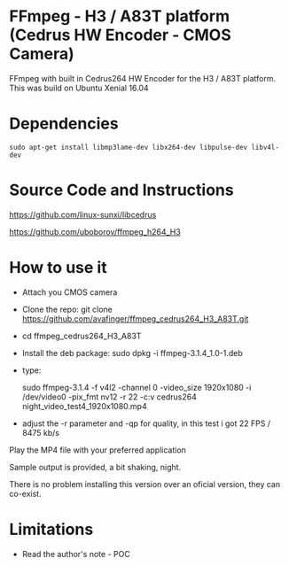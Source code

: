 # FFmpeg - H3 / A83T platform (Cedrus HW Encoder - CMOS Camera)

FFmpeg with built in Cedrus264 HW Encoder for the H3 / A83T platform.
This was build on Ubuntu Xenial 16.04


Dependencies
============

	sudo apt-get install libmp3lame-dev libx264-dev libpulse-dev libv4l-dev


Source Code and Instructions
============================

https://github.com/linux-sunxi/libcedrus

https://github.com/uboborov/ffmpeg_h264_H3


How to use it
=============

- Attach you CMOS camera
- Clone the repo: git clone https://github.com/avafinger/ffmpeg_cedrus264_H3_A83T.git
- cd ffmpeg_cedrus264_H3_A83T
- Install the deb package: sudo dpkg -i ffmpeg-3.1.4_1.0-1.deb
- type: 

	sudo ffmpeg-3.1.4 -f v4l2 -channel 0 -video_size 1920x1080 -i /dev/video0 -pix_fmt nv12 -r 22 -c:v cedrus264 night_video_test4_1920x1080.mp4

- adjust the -r parameter and -qp for quality, in this test i got 22 FPS / 8475 kb/s

Play the MP4 file with your preferred application

Sample output is provided, a bit shaking, night.

There is no problem installing this version over an oficial version, they can co-exist.

Limitations
===========
 * Read the author's note - POC
